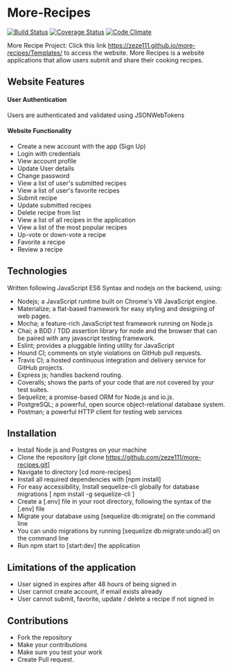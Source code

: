 # More-Recipes
  [![Build Status](https://travis-ci.org/zeze111/andela-bootcamp27.svg?branch=master)](https://travis-ci.org/zeze111/andela-bootcamp27)  <a href="https://codeclimate.com/github/codeclimate/codeclimate">
[![Coverage Status](https://coveralls.io/repos/github/zeze111/more-recipes/badge.svg?branch=develope)](https://coveralls.io/github/zeze111/more-recipes?branch=develope)
[![Code Climate](https://codeclimate.com/github/codeclimate/codeclimate/badges/gpa.svg)](https://codeclimate.com/github/zeze111/more-recipes)


More Recipe Project: Click this link https://zeze111.github.io/more-recipes/Templates/ to access the website. More Recipes is a website applications that allow users submit and share their cooking recipes.

## Website Features
#### User Authentication
Users are authenticated and validated using JSONWebTokens

#### Website Functionality
* Create a new account with the app (Sign Up)
* Login with credentials
* View account profile
* Update User details
* Change password
* View a list of user's submitted recipes
* View a list of user's favorite recipes
* Submit recipe
* Update submitted recipes
* Delete recipe from list
* View a list of all recipes in the application
* View a list of the most popular recipes
* Up-vote or down-vote a recipe
* Favorite a recipe
* Review a recipe

## Technologies
Written following JavaScript ES6 Syntax and nodejs on the backend, using:

* Nodejs; a JavaScript runtime built on Chrome's V8 JavaScript engine.
* Materialize; a flat-based framework for easy styling and designing of web pages.
* Mocha; a feature-rich JavaScript test framework running on Node.js 
* Chai; a BDD / TDD assertion library for node and the browser that can be paired with any javascript testing framework.
* Eslint; provides a pluggable linting utility for JavaScript 
* Hound CI; comments on style violations on GitHub pull requests.
* Travis CI; a hosted continuous integration and delivery service for GitHub projects.
* Express js; handles backend routing.
* Coveralls; shows the parts of your code that are not covered by your test suites.
* Sequelize; a promise-based ORM for Node.js and io.js. 
* PostgreSQL; a powerful, open source object-relational database system.
* Postman;  a powerful HTTP client for testing web services

## Installation
* Install Node js and Postgres on your machine
* Clone the repository [git clone https://github.com/zeze111/more-recipes.git]
* Navigate to directory [cd more-recipes]
* Install all required dependencies with [npm install]
* For easy accessibility, Install sequelize-cli globally for database migrations [ npm install -g sequelize-cli ]
* Create a [.env] file in your root directory, following the syntax of the [.env] file 
* Migrate your database using [sequelize db:migrate] on the command line
* You can undo migrations by running [sequelize db:migrate:undo:all] on the command line
* Run npm start to [start:dev] the application

## Limitations of the application
* User signed in expires after 48 hours of being signed in
* User cannot create account, if email exists already
* User cannot submit, favorite, update / delete a recipe if not signed in


## Contributions
* Fork the repository
* Make your contributions
* Make sure you test your work
* Create Pull request.
